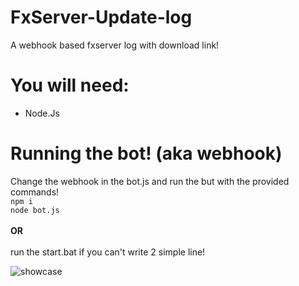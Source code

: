 # FxServer-Update-log
A webhook based fxserver log with download link!

# You will need:
- Node.Js <br />
# Running the bot! (aka webhook)
Change the webhook in the bot.js and run the but with the provided commands! <br />
``` npm i ``` <br />
```node bot.js``` <br />
<br />
**OR** <br />
<br />
run the start.bat if you can't write 2 simple line!


![showcase](https://i.imgur.com/76g6zVQ.png)
